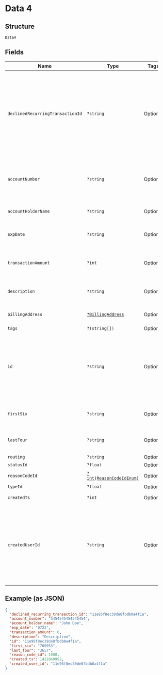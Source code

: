 
# Data 4

## Structure

`Data4`

## Fields

| Name | Type | Tags | Description | Getter | Setter |
|  --- | --- | --- | --- | --- | --- |
| `declinedRecurringTransactionId` | `?string` | Optional | Declined Recurring Transaction Id<br>**Constraints**: *Pattern*: `^(([0-9a-fA-F\-]{24,36})\|(([0-9a-fA-F]{8})-(([0-9a-fA-F]{4}\-){3})([0-9a-fA-F]{12})))$` | getDeclinedRecurringTransactionId(): ?string | setDeclinedRecurringTransactionId(?string declinedRecurringTransactionId): void |
| `accountNumber` | `?string` | Optional | Account Number<br>**Constraints**: *Minimum Length*: `13`, *Maximum Length*: `19` | getAccountNumber(): ?string | setAccountNumber(?string accountNumber): void |
| `accountHolderName` | `?string` | Optional | Account Holder Name | getAccountHolderName(): ?string | setAccountHolderName(?string accountHolderName): void |
| `expDate` | `?string` | Optional | Exp Date<br>**Constraints**: *Maximum Length*: `4` | getExpDate(): ?string | setExpDate(?string expDate): void |
| `transactionAmount` | `?int` | Optional | Transaction Amount<br>**Constraints**: `>= 0`, `<= 999999999` | getTransactionAmount(): ?int | setTransactionAmount(?int transactionAmount): void |
| `description` | `?string` | Optional | Description<br>**Constraints**: *Maximum Length*: `255` | getDescription(): ?string | setDescription(?string description): void |
| `billingAddress` | [`?BillingAddress`](../../doc/models/billing-address.md) | Optional | Billing Address Object | getBillingAddress(): ?BillingAddress | setBillingAddress(?BillingAddress billingAddress): void |
| `tags` | `?(string[])` | Optional | Tags | getTags(): ?array | setTags(?array tags): void |
| `id` | `?string` | Optional | Id<br>**Constraints**: *Pattern*: `^(([0-9a-fA-F\-]{24,36})\|(([0-9a-fA-F]{8})-(([0-9a-fA-F]{4}\-){3})([0-9a-fA-F]{12})))$` | getId(): ?string | setId(?string id): void |
| `firstSix` | `?string` | Optional | First Six<br>**Constraints**: *Maximum Length*: `6` | getFirstSix(): ?string | setFirstSix(?string firstSix): void |
| `lastFour` | `?string` | Optional | Last Four<br>**Constraints**: *Maximum Length*: `4` | getLastFour(): ?string | setLastFour(?string lastFour): void |
| `routing` | `?string` | Optional | Routing | getRouting(): ?string | setRouting(?string routing): void |
| `statusId` | `?float` | Optional | Status Id | getStatusId(): ?float | setStatusId(?float statusId): void |
| `reasonCodeId` | [`?int(ReasonCodeIdEnum)`](../../doc/models/reason-code-id-enum.md) | Optional | Reason Code Id | getReasonCodeId(): ?int | setReasonCodeId(?int reasonCodeId): void |
| `typeId` | `?float` | Optional | Type Id | getTypeId(): ?float | setTypeId(?float typeId): void |
| `createdTs` | `?int` | Optional | Created Time Stamp | getCreatedTs(): ?int | setCreatedTs(?int createdTs): void |
| `createdUserId` | `?string` | Optional | User ID Created the register<br>**Constraints**: *Pattern*: `^(([0-9a-fA-F\-]{24,36})\|(([0-9a-fA-F]{8})-(([0-9a-fA-F]{4}\-){3})([0-9a-fA-F]{12})))$` | getCreatedUserId(): ?string | setCreatedUserId(?string createdUserId): void |

## Example (as JSON)

```json
{
  "declined_recurring_transaction_id": "11e95f8ec39de8fbdb0a4f1a",
  "account_number": "5454545454545454",
  "account_holder_name": "John Doe",
  "exp_date": "0722",
  "transaction_amount": 0,
  "description": "Description",
  "id": "11e95f8ec39de8fbdb0a4f1a",
  "first_six": "700953",
  "last_four": "3657",
  "reason_code_id": 1000,
  "created_ts": 1422040992,
  "created_user_id": "11e95f8ec39de8fbdb0a4f1a"
}
```

